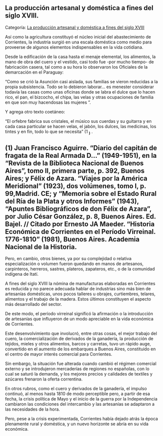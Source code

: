 ## La producción artesanal y doméstica a fines del siglo XVIII.

Categoría: [La producción artesanal y doméstica a fines del siglo XVIII](http://descubrircorrientes.com.ar/2012/index.php/3102-geografia/geografia-economica/industria/la-produccion-artesanal-y-domestica-a-fines-del-siglo-xviii)

Así como la agricultura constituyó el núcleo inicial del abastecimiento de Corrientes, la industria surgió en una escala doméstica como medio para proveerse de algunos elementos indispensables en la vida cotidiana.

Desde la edificación de la casa hasta el menaje elemental, los alimentos, la mano de obra del cuero y el vestido, casi todo fue -por mucho tiempo- de fabricación casera, tal como a su hora lo observaron los Oficiales de la demarcación en el Paraguay:

“Como se crió la Asunción casi aislada, sus familias se vieron reducidas a la propia subsistencia. Todo se lo debieron laborar... es menester considerar todavía las casas como unas oficinas donde se labra el dulce que lo hacen rico, el pan, el bizcocho, el chipa, las velas y otras ocupaciones de familia en que son muy hacendosas las mujeres ”.

Y agrega otro texto coetáneo:

“El orfebre fabrica sus cristales, el músico sus cuerdas y su guitarra y en cada casa particular se hacen velas, el jabón, los dulces, las medicinas, los tintes y en fin, todo lo que se necesita” (1 <sub><strong><span><span>)</span></span></strong></sub> .

## **(1)** Juan Francisco Aguirre. “Diario del capitán de fragata de la Real Armada D...” (1949-1951), en la “Revista de la Biblioteca Nacional de Buenos Aires”, tomo II, primera parte, p. 392, Buenos Aires; y Félix de Azara. “Viajes por la América Meridional” (1923), dos volúmenes, tomo I, p. 99,Madrid. CE; y “Memoria sobre el Estado Rural del Ría de la Plata y otros Informes” (1943), “Apuntes Bibliográficos de don Félix de Azara”, por Julio César González, p. 8, Buenos Aires. Ed. Bajel. // Citado por Ernesto JA Maeder. “Historia Económica de Corrientes en el Período Virreinal. 1776-1810” (1981), Buenos Aires. Academia Nacional de la Historia.

Pero, en cambio, otros bienes, ya por su complejidad o relativa especialización o volumen fueron quedando en manos de artesanos, carpinteros, herreros, sastres, plateros, zapateros, etc., o de la comunidad indígena de Itatí.

A fines del siglo XVIII la nómina de manufacturas elaboradas en Corrientes es reducida y no parece adecuada hablar de industrias sino más bien de artesanías domésticas, unos pocos talleres u obrajes, curtiembres, telares, alimentos y el trabajo de la madera. Estos últimos constituyen el aspecto más desarrollado del sector.

De este modo, el período virreinal significó la afirmación o la introducción de artesanías que influyeron de un modo apreciable en la vida económica de Corrientes.

Este desenvolvimiento que involucró, entre otras cosas, el mejor trabajo del cuero, la comercialización de derivados de la ganadería, la producción de tejidos, mieles y otros alimentos, barcos y carretas, tuvo un rápido auge, convertido en el aumento de los embarques a Buenos Aires, constituido en el centro de mayor interés comercial para Corrientes.

Sin embargo, la situación fue alterada cuando cambió el régimen comercial externo y se introdujeron mercaderías de regiones no españolas, con lo cual se saturó la demanda, y los mejores precios y calidades de textiles y azúcares frenaron la oferta correntina.

En otros rubros, como el cuero y derivados de la ganadería, el impulso continuó, al menos hasta 1810 de modo perceptible pero, a partir de esa fecha, la crisis política de Mayo y el inicio de la guerra por la Independencia cambiaron las condiciones del intercambio y las artesanías se adaptaron a las necesidades de la hora.

Pero, pese a la crisis experimentada, Corrientes había dejado atrás la época plenamente rural y doméstica, y un nuevo horizonte se abría en su vida económica.